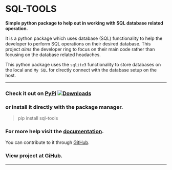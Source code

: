 # SQL-TOOLS

**Simple python package to help out in working with SQL database related operation.**

It is a python package which uses database (SQL) functionality to help the developer to perform SQL operations on their desired database. This project _aims_ the developer ring to focus on their main code rather than focusing on the database related headaches.

This python package uses the ```sqlite3``` functionality to store databases on the local and ```My SQL``` for directly connect with the database setup on the host.

---

<!-- ### Check it out on [PyPi]("https://pypi.org/project/sql-tools/", "SQL TOOLS"). -->
### Check it out on <a href="https://pypi.org/project/sql-tools">PyPi</a>  [![Downloads](https://pepy.tech/badge/sql-tools)](https://pepy.tech/project/sql-tools)

### or install it directly with the package manager.

> pip install sql-tools

### For more help visit the <a href="https://github.com/yogesh-aggarwal/sql-tools-lib/wiki">documentation</a>.

You can contribute to it through <a href="https://github.com/yogesh-aggarwal/sql-tools-lib">GitHub</a>.
### View project at <a href="https://github.com/users/yogesh-aggarwal/projects/2">GiHub</a>.
---
